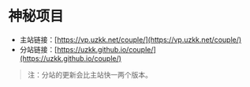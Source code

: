 # 神秘项目

- 主站链接：[https://vp.uzkk.net/couple/](https://vp.uzkk.net/couple/)
- 分站链接：[https://uzkk.github.io/couple/](https://uzkk.github.io/couple/)

> 注：分站的更新会比主站快一两个版本。
